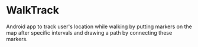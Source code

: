 # WalkTrack
Android app to track user's location while walking by putting markers on the map after specific intervals and drawing a path by connecting these markers.
